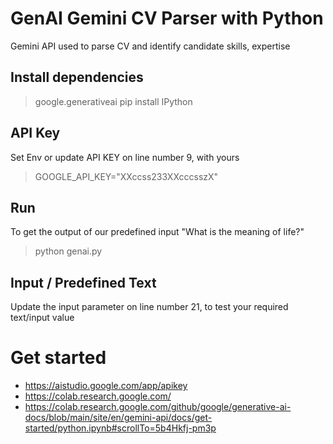 # GenAI Gemini CV Parser with Python
Gemini API used to parse CV and identify candidate skills, expertise


## Install dependencies
> google.generativeai
> pip install IPython


## API Key
Set Env or update API KEY on line number 9, with yours
> GOOGLE_API_KEY="XXccss233XXcccsszX"


## Run
To get the output of our predefined input "What is the meaning of life?"
> python genai.py


## Input / Predefined Text
Update the input parameter on line number 21, to test your required text/input value 


# Get started
- https://aistudio.google.com/app/apikey
- https://colab.research.google.com/
- https://colab.research.google.com/github/google/generative-ai-docs/blob/main/site/en/gemini-api/docs/get-started/python.ipynb#scrollTo=5b4Hkfj-pm3p
